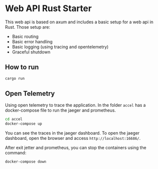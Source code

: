 # Web API Rust Starter

This web api is based on axum and includes a basic setup for a web api in Rust.
Those setup are:
* Basic routing
* Basic error handling
* Basic logging (using tracing and opentelemetry)
* Graceful shutdown

## How to run

```bash
cargo run
```

## Open Telemetry

Using open telemetry to trace the application.
In the folder `accel` has a docker-compose file to run the jaeger and prometheus.

```bash
cd accel
docker-compose up
```

You can see the traces in the jaeger dashboard.
To open the jaeger dashboard, open the browser and access `http://localhost:16686/`.

After exit jetter and prometheus, you can stop the containers using the command:

```bash
docker-compose down
```
